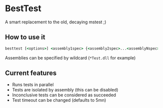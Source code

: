 # BestTest
A smart replacement to the old, decaying mstest ;)

## How to use it

```cmd
besttest [<options>] <assembly1spec> {<assembly2spec>...<assemblyNspec>}
```
Assemblies can be specified by wildcard (`*Test.dll` for example)

## Current features

* Runs tests in parallel
* Tests are isolated by assembly (this can be disabled)
* Inconclusive tests can be considered as succeeded
* Test timeout can be changed (defaults to 5mn)
